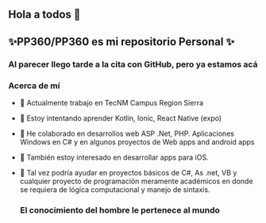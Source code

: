 ## Hola a todos 👋
## ✨**PP360/PP360 es mi repositorio Personal ✨** 

### Al parecer llego tarde a la cita con GitHub, pero ya estamos acá

### Acerca de mí

- 🔭 Actualmente trabajo en TecNM Campus Region Sierra
- 🌱 Estoy intentando aprender Kotlin, Ionic, React Native (expo)
- 👯 He colaborado en desarrollos web ASP .Net, PHP. Aplicaciones Windows en C# y en algunos proyectos de Web apps and android apps
- 🤔 También estoy interesado en desarrollar apps para iOS.
- 💬 Tal vez podría ayudar en proyectos básicos de  C#, As .net, VB y cualquier proyecto de programación meramente
  académicos en donde se requiera de lógica computacional y manejo de sintaxis.

  ### El conocimiento del hombre le pertenece al mundo
